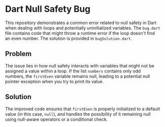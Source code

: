 # Dart Null Safety Bug

This repository demonstrates a common error related to null safety in Dart when dealing with loops and potentially uninitialized variables.  The `bug.dart` file contains code that might throw a runtime error if the loop doesn't find an even number. The solution is provided in `bugSolution.dart`.

## Problem

The issue lies in how null safety interacts with variables that might not be assigned a value within a loop. If the list `numbers` contains only odd numbers, the `firstEven` variable remains null, leading to a potential null pointer exception when you try to print its value.

## Solution

The improved code ensures that `firstEven` is properly initialized to a default value (in this case, `null`), and handles the possibility of it remaining null using null-aware operators or a conditional check.